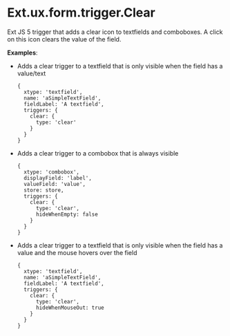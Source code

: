 Ext.ux.form.trigger.Clear
=====================================

Ext JS 5 trigger that adds a clear icon to textfields and comboboxes. A click on this icon clears the value of the field.


**Examples**:


- Adds a clear trigger to a textfield that is only visible when the field has a value/text
  ```
  { 
    xtype: 'textfield',
    name: 'aSimpleTextField',
    fieldLabel: 'A textfield',
    triggers: {
      clear: {
        type: 'clear'
      }
    }
  }
  ```


- Adds a clear trigger to a combobox that is always visible
  ```
  {
    xtype: 'combobox',
    displayField: 'label',
    valueField: 'value',
    store: store,
    triggers: {
      clear: {
        type: 'clear',
        hideWhenEmpty: false
      }
    }
  }
  ```


- Adds a clear trigger to a textfield that is only visible when the field has a value 
and the mouse hovers over the field
  ```
  {
    xtype: 'textfield',
    name: 'aSimpleTextField',
    fieldLabel: 'A textfield',
    triggers: {
      clear: {
        type: 'clear',
        hideWhenMouseOut: true
      }
    }
  }
  ```

